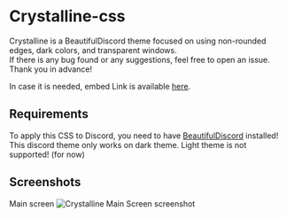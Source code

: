 # Crystalline-css
Crystalline is a BeautifulDiscord theme focused on using non-rounded edges, dark colors, and transparent windows.<br>
If there is any bug found or any suggestions, feel free to open an issue. Thank you in advance!

In case it is needed, embed Link is available [here](https://rawgit.com/SamuiNe/Crystalline-css/master/crystalline.css).

## Requirements
To apply this CSS to Discord, you need to have [BeautifulDiscord](https://github.com/leovoel/BeautifulDiscord) installed!<br>
This discord theme only works on dark theme. Light theme is not supported! (for now)

## Screenshots
Main screen
![Crystalline Main Screen screenshot](http://nuttysu.cc/ffc8a.png)
